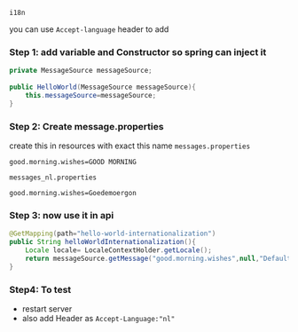 
`i18n` 

you can use `Accept-language` header to add


### Step 1: add variable and Constructor so spring can inject it

```java
private MessageSource messageSource;  
  
public HelloWorld(MessageSource messageSource){  
    this.messageSource=messageSource;  
}
```

### Step 2: Create message.properties

create this in resources with exact this name
`messages.properties`
```properties
good.morning.wishes=GOOD MORNING
```


`messages_nl.properties`
```properties
good.morning.wishes=Goedemoergon
```

### Step 3: now use it in api
```java
@GetMapping(path="hello-world-internationalization")  
public String helloWorldInternationalization(){  
    Locale locale= LocaleContextHolder.getLocale();  
    return messageSource.getMessage("good.morning.wishes",null,"Default Message",locale);  
}
```


### Step4: To test

-  restart server
- also add Header as `Accept-Language:"nl"`


